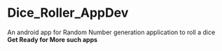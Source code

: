 # Dice_Roller_AppDev
An android app for Random Number generation application to roll a dice <br>
**Get Ready for More such apps**
